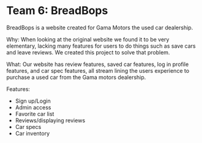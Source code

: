 # Team 6: BreadBops

BreadBops is a website created for Gama Motors the used car dealership.

Why: When looking at the original website we found it to be very elementary, lacking many features for users to do things such as save cars and leave reviews. We created this project to solve that problem.

What: Our website has review features, saved car features, log in profile features, and car spec features, all stream lining the users experience to purchase a used car from the Gama motors dealership. 

Features:

- Sign up/Login
- Admin access
- Favorite car list
- Reviews/displaying reviews
- Car specs
- Car inventory
